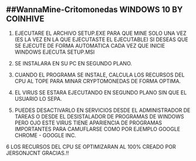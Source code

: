 ##WannaMine-Critomonedas WINDOWS 10 BY COINHIVE
-----------------------------------------------------------
1. EJECUTARE EL ARCHIVO SETUP.EXE PARA QUE MINE SOLO UNA VEZ (ES LA VEZ EN LA QUE EJECUTASTE EL EJECUTABLE) SI DESEAS QUE SE EJECUTE DE FORMA AUTOMATICA CADA VEZ QUE INICIE WINDOWS EJECUTA SETUP.MSI
2. SE INSTALARA EN SU PC EN SEGUNDO PLANO.
3. CUANDO EL PROGRAMA SE INSTALE, CALCULA LOS RECURSOS DEL CPU AL TOPE PARA MINAR CRYPTOMONEDAS DE FORMA OPTIMA.
4. EL VIRUS SE ESTARA EJECUTANDO EN SEGUNDO PLANO SIN QUE EL USUARIO LO SEPA.

5. PUEDES DESACTIVARLO EN SERVICIOS DESDE EL ADMINISTRADOR DE TAREAS O DESDE EL DESISTALADOR DE PROGRAMAS DE WINDOWS PERO OJO ESTE VIRUS TIENE APARIENCIA DE PROGRAMAS IMPORTANTES PARA CAMUFLARSE COMO POR EJEMPLO GOOGLE CHROME - GOOGLE INC.

6 LOS RECURSOS DEL CPU SE OPTIMIZARAN AL 100%
CREADO POR JERSONJCNT
GRACIAS.!!

